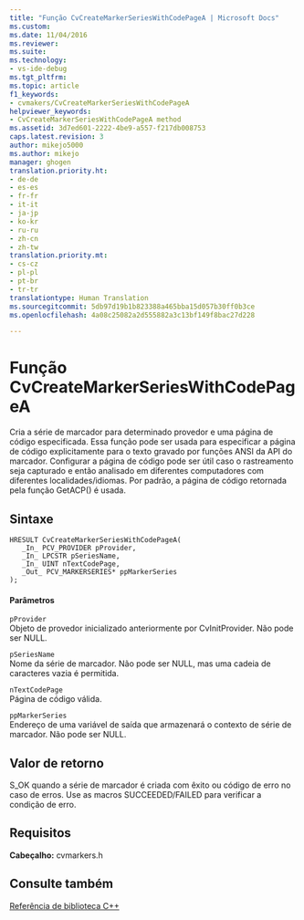 ```yaml
---
title: "Função CvCreateMarkerSeriesWithCodePageA | Microsoft Docs"
ms.custom: 
ms.date: 11/04/2016
ms.reviewer: 
ms.suite: 
ms.technology:
- vs-ide-debug
ms.tgt_pltfrm: 
ms.topic: article
f1_keywords:
- cvmakers/CvCreateMarkerSeriesWithCodePageA
helpviewer_keywords:
- CvCreateMarkerSeriesWithCodePageA method
ms.assetid: 3d7ed601-2222-4be9-a557-f217db008753
caps.latest.revision: 3
author: mikejo5000
ms.author: mikejo
manager: ghogen
translation.priority.ht:
- de-de
- es-es
- fr-fr
- it-it
- ja-jp
- ko-kr
- ru-ru
- zh-cn
- zh-tw
translation.priority.mt:
- cs-cz
- pl-pl
- pt-br
- tr-tr
translationtype: Human Translation
ms.sourcegitcommit: 5db97d19b1b823388a465bba15d057b30ff0b3ce
ms.openlocfilehash: 4a08c25082a2d555882a3c13bf149f8bac27d228

---
```

# <a name="cvcreatemarkerserieswithcodepagea-function"></a>Função CvCreateMarkerSeriesWithCodePageA
Cria a série de marcador para determinado provedor e uma página de código especificada. Essa função pode ser usada para especificar a página de código explicitamente para o texto gravado por funções ANSI da API do marcador. Configurar a página de código pode ser útil caso o rastreamento seja capturado e então analisado em diferentes computadores com diferentes localidades/idiomas. Por padrão, a página de código retornada pela função GetACP() é usada.  
  
## <a name="syntax"></a>Sintaxe  
  
```  
HRESULT CvCreateMarkerSeriesWithCodePageA(  
   _In_ PCV_PROVIDER pProvider,  
   _In_ LPCSTR pSeriesName,  
   _In_ UINT nTextCodePage,  
   _Out_ PCV_MARKERSERIES* ppMarkerSeries  
);  
```  
  
#### <a name="parameters"></a>Parâmetros  
 `pProvider`  
 Objeto de provedor inicializado anteriormente por CvInitProvider. Não pode ser NULL.  
  
 `pSeriesName`  
 Nome da série de marcador. Não pode ser NULL, mas uma cadeia de caracteres vazia é permitida.  
  
 `nTextCodePage`  
 Página de código válida.  
  
 `ppMarkerSeries`  
 Endereço de uma variável de saída que armazenará o contexto de série de marcador. Não pode ser NULL.  
  
## <a name="return-value"></a>Valor de retorno  
 S_OK quando a série de marcador é criada com êxito ou código de erro no caso de erros. Use as macros SUCCEEDED/FAILED para verificar a condição de erro.  
  
## <a name="requirements"></a>Requisitos  
 **Cabeçalho:** cvmarkers.h  
  
## <a name="see-also"></a>Consulte também  
 [Referência de biblioteca C++](../profiling/cpp-library-reference.md)


<!--HONumber=Feb17_HO4-->


